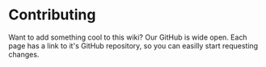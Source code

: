 # Contributing

Want to add something cool to this wiki? Our GitHub is wide open. Each page has a link to it's GitHub repository, so you can easilly start requesting changes.
